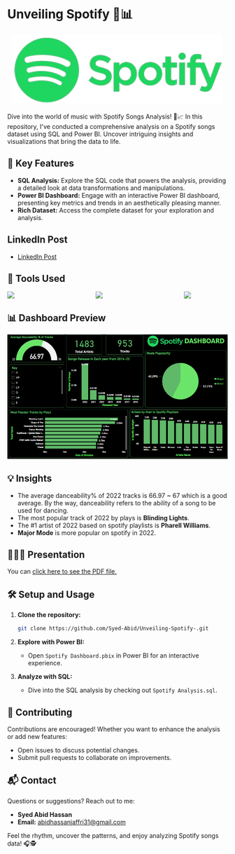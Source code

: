 # Unveiling Spotify 🎵📊

<div align="center">
  <img src="https://github.com/Syed-Abid/PRODIGY_DS_02/blob/main/Spotify%20Logo.png" alt="Spotify Logo">
</div>


Dive into the world of music with Spotify Songs Analysis! 🎵📈 In this repository, I've conducted a comprehensive analysis on a Spotify songs dataset using SQL and Power BI. Uncover intriguing insights and visualizations that bring the data to life.

## 🚀 Key Features

- **SQL Analysis:** Explore the SQL code that powers the analysis, providing a detailed look at data transformations and manipulations.
- **Power BI Dashboard:** Engage with an interactive Power BI dashboard, presenting key metrics and trends in an aesthetically pleasing manner.
- **Rich Dataset:** Access the complete dataset for your exploration and analysis.

## LinkedIn Post

- [LinkedIn Post](https://www.linkedin.com/posts/syed-abid-hassan-bb569b1b8_hello-connections-i-have-completed-the-activity-7145818146375987200-GTVN?utm_source=share&utm_medium=member_desktop)

## 🧰 Tools Used

<div style="display: flex; justify-content: space-between;">
  <img src="https://github.com/Syed-Abid/Product-Performance-Insights/blob/main/sql%20server.png" style="margin-right: 10px;" width="100" />
  <img src="https://github.com/Syed-Abid/Product-Performance-Insights/blob/main/power%20bi.png" style="margin-right: 10px;" width="100" />
  <img src="https://github.com/Syed-Abid/Product-Performance-Insights/blob/main/excel.png" width="100" />
</div>

## 📊 Dashboard Preview

<div align="center">
  <img src="https://github.com/Syed-Abid/PRODIGY_DS_02/blob/main/Spotify%20Dashboard.png" alt="Spotify Dashboard">
</div>

## 💡 Insights
- The average danceability% of 2022 tracks is 66.97 ~ 67 which is a good average. By the way, danceability refers to the ability of a song to be used for dancing.
- The most popular track of 2022 by plays is **Blinding Lights**.
- The #1 artist of 2022 based on spotify playlists is **Pharell Williams**.
- **Major Mode** is more popular on spotify in 2022.

## 👨🏻‍🏫 Presentation

<object data="https://github.com/Syed-Abid/Unveiling-Spotify-/blob/main/Spotify%20Analysis.pdf" type="application/pdf" width="100%" height="600px">
  <p>You can <a href="https://github.com/Syed-Abid/Unveiling-Spotify-/blob/main/Spotify%20Analysis.pdf">click here to see the PDF file.</a></p>
</object>

## 🛠️ Setup and Usage

1. **Clone the repository:**
    ```bash
    git clone https://github.com/Syed-Abid/Unveiling-Spotify-.git
    ```

2. **Explore with Power BI:**
    - Open `Spotify Dashboard.pbix` in Power BI for an interactive experience.

3. **Analyze with SQL:**
    - Dive into the SQL analysis by checking out `Spotify Analysis.sql`.

## 🤝 Contributing

Contributions are encouraged! Whether you want to enhance the analysis or add new features:

- Open issues to discuss potential changes.
- Submit pull requests to collaborate on improvements.

## 📬 Contact

Questions or suggestions? Reach out to me:

- **Syed Abid Hassan**
- **Email:** [abidhassanjaffri31@gmail.com](mailto:abidhassanjaffri31@gmail.com)

Feel the rhythm, uncover the patterns, and enjoy analyzing Spotify songs data! 🎧🕵️
